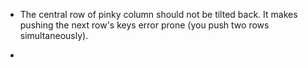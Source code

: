 
- The central row of pinky column should not be tilted back. It makes pushing the next row's keys error prone (you push two rows simultaneously).

-

